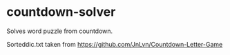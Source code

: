 # countdown-solver
Solves word puzzle from countdown.

 Sorteddic.txt taken from https://github.com/JnLvn/Countdown-Letter-Game
